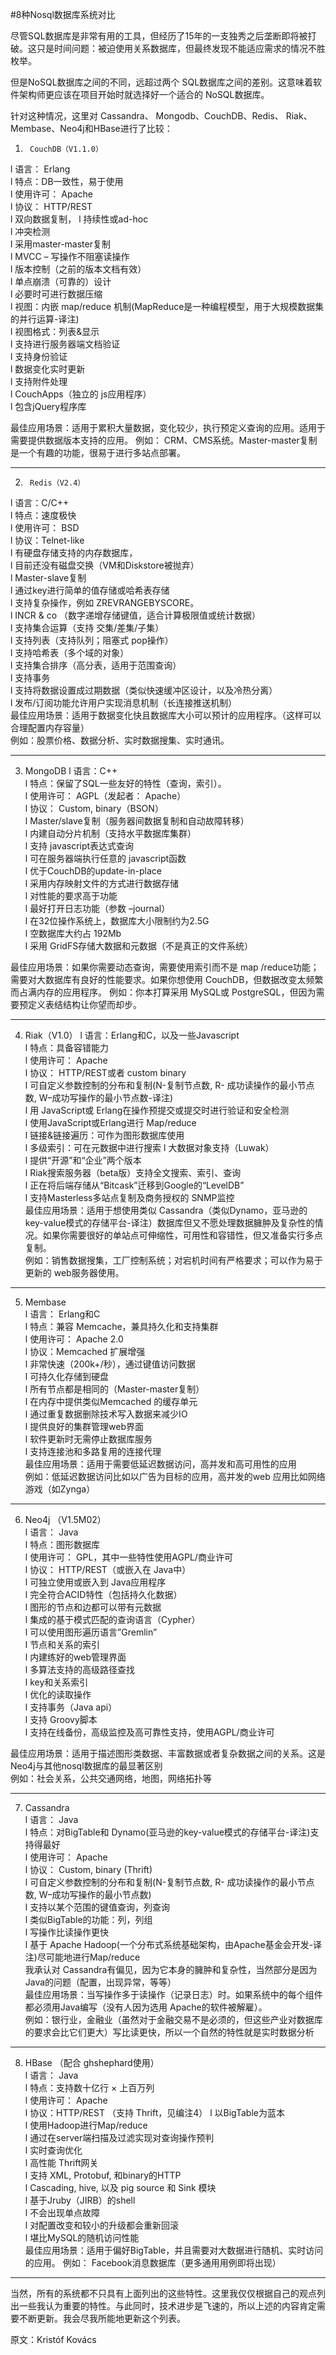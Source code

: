#8种Nosql数据库系统对比

尽管SQL数据库是非常有用的工具，但经历了15年的一支独秀之后垄断即将被打破。这只是时间问题：被迫使用关系数据库，但最终发现不能适应需求的情况不胜枚举。  
  
但是NoSQL数据库之间的不同，远超过两个 SQL数据库之间的差别。这意味着软件架构师更应该在项目开始时就选择好一个适合的 NoSQL数据库。

针对这种情况，这里对 Cassandra、 Mongodb、CouchDB、Redis、 Riak、Membase、Neo4j和HBase进行了比较：
  
1.      CouchDB（V1.1.0）

l  语言： Erlang  
l  特点：DB一致性，易于使用  
l  使用许可： Apache  
l  协议： HTTP/REST  
l  双向数据复制， 
l  持续性或ad-hoc  
l  冲突检测  
l  采用master-master复制  
l  MVCC – 写操作不阻塞读操作  
l  版本控制（之前的版本文档有效）  
l  单点崩溃（可靠的）设计  
l  必要时可进行数据压缩  
l  视图：内嵌 map/reduce 机制(MapReduce是一种编程模型，用于大规模数据集的并行运算-译注)  
l  视图格式：列表&显示  
l  支持进行服务器端文档验证  
l  支持身份验证  
l  数据变化实时更新  
l  支持附件处理  
l  CouchApps（独立的 js应用程序）  
l  包含jQuery程序库  

最佳应用场景：适用于累积大量数据，变化较少，执行预定义查询的应用。适用于需要提供数据版本支持的应用。
例如： CRM、CMS系统。Master-master复制是一个有趣的功能，很易于进行多站点部署。
  
-----------------------------------------------------------------------
    
2.      Redis（V2.4） 
 
l  语言：C/C++  
l  特点：速度极快  
l  使用许可： BSD  
l  协议：Telnet-like  
l  有硬盘存储支持的内存数据库，  
l  目前还没有磁盘交换（VM和Diskstore被抛弃）  
l  Master-slave复制   
l  通过key进行简单的值存储或哈希表存储  
l  支持复杂操作，例如 ZREVRANGEBYSCORE。  
l  INCR & co （数字递增存储键值，适合计算极限值或统计数据）  
l  支持集合运算（支持 交集/差集/子集）  
l  支持列表（支持队列；阻塞式 pop操作）  
l  支持哈希表（多个域的对象）  
l  支持集合排序（高分表，适用于范围查询）  
l  支持事务  
l  支持将数据设置成过期数据（类似快速缓冲区设计，以及冷热分离）  
l  发布/订阅功能允许用户实现消息机制（长连接推送机制）  
 最佳应用场景：适用于数据变化快且数据库大小可以预计的应用程序。（这样可以合理配置内存容量）  
例如：股票价格、数据分析、实时数据搜集、实时通讯。
  
-----------------------------------------------------------------------
    
3.   MongoDB
l  语言：C++  
l  特点：保留了SQL一些友好的特性（查询，索引）。  
l  使用许可： AGPL（发起者： Apache）  
l  协议： Custom, binary（BSON）  
l  Master/slave复制（服务器间数据复制和自动故障转移）  
l  内建自动分片机制（支持水平数据库集群）  
l  支持 javascript表达式查询  
l  可在服务器端执行任意的 javascript函数  
l  优于CouchDB的update-in-place  
l  采用内存映射文件的方式进行数据存储  
l  对性能的要求高于功能  
l  最好打开日志功能（参数 –journal）  
l  在32位操作系统上，数据库大小限制约为2.5G  
l  空数据库大约占 192Mb  
l  采用 GridFS存储大数据和元数据（不是真正的文件系统）

 最佳应用场景：如果你需要动态查询，需要使用索引而不是 map /reduce功能；需要对大数据库有良好的性能要求。如果你想使用 CouchDB，但数据改变太频繁而占满内存的应用程序。
例如：你本打算采用 MySQL或 PostgreSQL，但因为需要预定义表结结构让你望而却步。
  
-----------------------------------------------------------------------
    
4. Riak（V1.0）
l  语言：Erlang和C，以及一些Javascript  
l  特点：具备容错能力  
l  使用许可： Apache  
l  协议： HTTP/REST或者 custom binary  
l  可自定义参数控制的分布和复制(N-复制节点数, R- 成功读操作的最小节点数, W–成功写操作的最小节点数-译注)  
l  用 JavaScript或 Erlang在操作预提交或提交时进行验证和安全检测  
l  使用JavaScript或Erlang进行 Map/reduce  
l  链接&链接遍历：可作为图形数据库使用  
l  多级索引：可在元数据中进行搜索
l  大数据对象支持（Luwak）  
l  提供“开源”和“企业”两个版本  
l  Riak搜索服务器（beta版）支持全文搜索、索引、查询  
l  正在将后端存储从“Bitcask”迁移到Google的“LevelDB”  
l  支持Masterless多站点复制及商务授权的 SNMP监控  
 最佳应用场景：适用于想使用类似 Cassandra（类似Dynamo，亚马逊的key-value模式的存储平台-译注）数据库但又不愿处理数据臃肿及复杂性的情况。如果你需要很好的单站点可伸缩性，可用性和容错性，但又准备实行多点复制。  
例如：销售数据搜集，工厂控制系统；对宕机时间有严格要求；可以作为易于更新的 web服务器使用。  
  
-----------------------------------------------------------------------
    
5.  Membase  
l  语言： Erlang和C  
l  特点：兼容 Memcache，兼具持久化和支持集群  
l  使用许可： Apache 2.0  
l  协议：Memcached 扩展增强  
l  非常快速（200k+/秒），通过键值访问数据  
l  可持久化存储到硬盘  
l  所有节点都是相同的（Master-master复制）  
l  在内存中提供类似Memcached 的缓存单元  
l  通过重复数据删除技术写入数据来减少IO  
l  提供良好的集群管理web界面  
l  软件更新时无需停止数据库服务  
l  支持连接池和多路复用的连接代理  
 最佳应用场景：适用于需要低延迟数据访问，高并发和高可用性的应用  
例如：低延迟数据访问比如以广告为目标的应用，高并发的web 应用比如网络游戏（如Zynga）
-----------------------------------------------------------------------
  
6.  Neo4j （V1.5M02）  
l  语言： Java  
l  特点：图形数据库  
l  使用许可： GPL，其中一些特性使用AGPL/商业许可  
l  协议： HTTP/REST（或嵌入在 Java中）  
l  可独立使用或嵌入到 Java应用程序  
l  完全符合ACID特性（包括持久化数据）  
l  图形的节点和边都可以带有元数据  
l  集成的基于模式匹配的查询语言（Cypher）  
l  可以使用图形遍历语言”Gremlin”  
l  节点和关系的索引  
l  内建练好的web管理界面  
l  多算法支持的高级路径查找  
l  key和关系索引  
l  优化的读取操作  
l  支持事务（Java api）  
l  支持 Groovy脚本  
l  支持在线备份，高级监控及高可靠性支持，使用AGPL/商业许可  
 
最佳应用场景：适用于描述图形类数据、丰富数据或者复杂数据之间的关系。这是 Neo4j与其他nosql数据库的最显著区别  
例如：社会关系，公共交通网络，地图，网络拓扑等
    
-----------------------------------------------------------------------
    
7.  Cassandra  
l  语言： Java  
l  特点：对BigTable和 Dynamo(亚马逊的key-value模式的存储平台-译注)支持得最好  
l  使用许可： Apache  
l  协议： Custom, binary (Thrift)  
l  可自定义参数控制的分布和复制(N-复制节点数, R- 成功读操作的最小节点数, W–成功写操作的最小节点数)  
l  支持以某个范围的键值查询，列查询  
l  类似BigTable的功能：列，列组  
l  写操作比读操作更快  
l  基于 Apache Hadoop(一个分布式系统基础架构，由Apache基金会开发-译注)尽可能地进行Map/reduce  
我承认对 Cassandra有偏见，因为它本身的臃肿和复杂性，当然部分是因为 Java的问题（配置，出现异常，等等）   
最佳应用场景：当写操作多于读操作（记录日志）时。如果系统中的每个组件都必须用Java编写（没有人因为选用 Apache的软件被解雇）。  
例如：银行业，金融业（虽然对于金融交易不是必须的，但这些产业对数据库的要求会比它们更大）写比读更快，所以一个自然的特性就是实时数据分析  
  
-----------------------------------------------------------------------
    
8.  HBase
（配合 ghshephard使用）  
l  语言： Java  
l  特点：支持数十亿行 × 上百万列  
l  使用许可： Apache  
l  协议：HTTP/REST （支持 Thrift，见编注4）
l  以BigTable为蓝本  
l  使用Hadoop进行Map/reduce  
l  通过在server端扫描及过滤实现对查询操作预判  
l  实时查询优化  
l  高性能 Thrift网关  
l  支持 XML, Protobuf, 和binary的HTTP  
l  Cascading, hive, 以及 pig source 和 Sink 模块  
l  基于Jruby（JIRB）的shell  
l  不会出现单点故障  
l  对配置改变和较小的升级都会重新回滚  
l  堪比MySQL的随机访问性能  
 最佳应用场景：适用于偏好BigTable，并且需要对大数据进行随机、实时访问的应用。
例如： Facebook消息数据库（更多通用用例即将出现）  
  
----------------------------------------------------------------------
当然，所有的系统都不只具有上面列出的这些特性。这里我仅仅根据自己的观点列出一些我认为重要的特性。与此同时，技术进步是飞速的，所以上述的内容肯定需要不断更新。我会尽我所能地更新这个列表。
 
原文：Kristóf Kovács 　